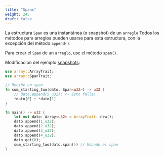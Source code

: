 ```yaml
---
title: "Spans"
weight: 245
draft: false
---
```


La estructura `Span` es una instantánea (o snapshot) de un `arreglo`
Todos los métodos para arreglos pueden usarse para esta estructura, con la excepción del método `append()`.

Para crear el `Span` de un `arreglo`, use el método `span()`.

Modificación del ejemplo [snapshots](./snapshots.md):

```rust {.codebox}
use array::ArrayTrait;
use array::SpanTrait;

// Recibe un span
fn sum_starting_two(dato: Span<u32>) -> u32 {
    // dato.append(5_u32); <- Esto falla!
    *dato[0] + *dato[1]
}

fn main() -> u32 {
    let mut dato: Array<u32> = ArrayTrait::new();
    dato.append(1_u32);
    dato.append(2_u32);
    dato.append(3_u32);
    dato.append(4_u32);
    dato.get(0);
    sum_starting_two(dato.span()) // Usando el span
}
```
